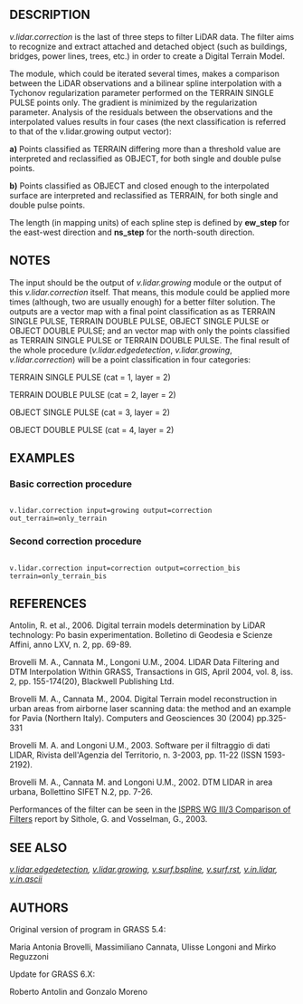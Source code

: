 
## DESCRIPTION

*v.lidar.correction* is the last of three steps to filter LiDAR
data. The filter aims to recognize and extract attached and
detached object (such as buildings, bridges, power lines, trees, etc.)
in order to create a Digital Terrain Model.

The module, which could be iterated several times, makes a comparison
between the LiDAR observations and a bilinear spline interpolation with
a Tychonov regularization parameter performed on the TERRAIN SINGLE PULSE
points only. The gradient is minimized by the regularization parameter.
Analysis of the residuals between the observations and the interpolated
values results in four cases (the next classification is referred to that
of the v.lidar.growing output vector):

**a)** Points classified as TERRAIN differing more than a threshold
value are interpreted and reclassified as OBJECT, for both single and
double pulse points.

**b)** Points classified as OBJECT and closed enough to the
interpolated surface are interpreted and reclassified as TERRAIN, for
both single and double pulse points.

The length (in mapping units) of each spline step is defined by
**ew\_step** for the east-west direction and **ns\_step** for the
north-south direction.

## NOTES

The input should be the output of *v.lidar.growing* module or the
output of this *v.lidar.correction* itself. That means, this module
could be applied more times (although, two are usually enough) for a better
filter solution. The outputs are a vector map with a final point classification
as as TERRAIN SINGLE PULSE, TERRAIN DOUBLE PULSE, OBJECT SINGLE PULSE or
OBJECT DOUBLE PULSE; and an vector map with only the points classified as
TERRAIN SINGLE PULSE or TERRAIN DOUBLE PULSE.
The final result of the whole procedure (*v.lidar.edgedetection*,
*v.lidar.growing*, *v.lidar.correction*) will be a point
classification in four categories:

TERRAIN SINGLE PULSE (cat = 1, layer = 2)

TERRAIN DOUBLE PULSE (cat = 2, layer = 2)

OBJECT SINGLE PULSE (cat = 3, layer = 2)

OBJECT DOUBLE PULSE (cat = 4, layer = 2)

## EXAMPLES

### Basic correction procedure

```

v.lidar.correction input=growing output=correction out_terrain=only_terrain

```

### Second correction procedure

```

v.lidar.correction input=correction output=correction_bis terrain=only_terrain_bis

```

## REFERENCES

Antolin, R. et al., 2006. Digital terrain models determination by LiDAR
technology: Po basin experimentation. Bolletino di Geodesia e Scienze
Affini, anno LXV, n. 2, pp. 69-89.

Brovelli M. A., Cannata M., Longoni U.M., 2004. LIDAR Data Filtering and
DTM Interpolation Within GRASS, Transactions in GIS, April 2004, vol. 8,
iss. 2, pp. 155-174(20), Blackwell Publishing Ltd.

Brovelli M. A., Cannata M., 2004. Digital Terrain model reconstruction in
urban areas from airborne laser scanning data: the method and an example
for Pavia (Northern Italy). Computers and Geosciences 30 (2004) pp.325-331

Brovelli M. A. and Longoni U.M., 2003. Software per il filtraggio di dati
LIDAR, Rivista dell'Agenzia del Territorio, n. 3-2003, pp. 11-22 (ISSN 1593-2192).

Brovelli M. A., Cannata M. and Longoni U.M., 2002. DTM LIDAR in area urbana,
Bollettino SIFET N.2, pp. 7-26.

Performances of the filter can be seen in the
[ISPRS WG III/3 Comparison of Filters](https://www.itc.nl/isprs/wgIII-3/filtertest/)
report by Sithole, G. and Vosselman, G., 2003.

## SEE ALSO

*[v.lidar.edgedetection](v.lidar.edgedetection.html),
[v.lidar.growing](v.lidar.growing.html),
[v.surf.bspline](v.surf.bspline.html),
[v.surf.rst](v.surf.rst.html),
[v.in.lidar](v.in.lidar.html),
[v.in.ascii](v.in.ascii.html)*

## AUTHORS

Original version of program in GRASS 5.4:

Maria Antonia Brovelli, Massimiliano Cannata, Ulisse Longoni and Mirko Reguzzoni

Update for GRASS 6.X:

Roberto Antolin and Gonzalo Moreno

